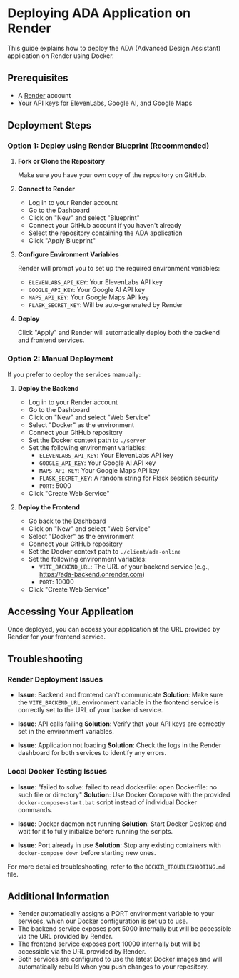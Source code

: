 # Deploying ADA Application on Render

This guide explains how to deploy the ADA (Advanced Design Assistant) application on Render using Docker.

## Prerequisites

- A [Render](https://render.com/) account
- Your API keys for ElevenLabs, Google AI, and Google Maps

## Deployment Steps

### Option 1: Deploy using Render Blueprint (Recommended)

1. **Fork or Clone the Repository**

   Make sure you have your own copy of the repository on GitHub.

2. **Connect to Render**

   - Log in to your Render account
   - Go to the Dashboard
   - Click on "New" and select "Blueprint"
   - Connect your GitHub account if you haven't already
   - Select the repository containing the ADA application
   - Click "Apply Blueprint"

3. **Configure Environment Variables**

   Render will prompt you to set up the required environment variables:

   - `ELEVENLABS_API_KEY`: Your ElevenLabs API key
   - `GOOGLE_API_KEY`: Your Google AI API key
   - `MAPS_API_KEY`: Your Google Maps API key
   - `FLASK_SECRET_KEY`: Will be auto-generated by Render

4. **Deploy**

   Click "Apply" and Render will automatically deploy both the backend and frontend services.

### Option 2: Manual Deployment

If you prefer to deploy the services manually:

1. **Deploy the Backend**

   - Log in to your Render account
   - Go to the Dashboard
   - Click on "New" and select "Web Service"
   - Select "Docker" as the environment
   - Connect your GitHub repository
   - Set the Docker context path to `./server`
   - Set the following environment variables:
     - `ELEVENLABS_API_KEY`: Your ElevenLabs API key
     - `GOOGLE_API_KEY`: Your Google AI API key
     - `MAPS_API_KEY`: Your Google Maps API key
     - `FLASK_SECRET_KEY`: A random string for Flask session security
     - `PORT`: 5000
   - Click "Create Web Service"

2. **Deploy the Frontend**

   - Go back to the Dashboard
   - Click on "New" and select "Web Service"
   - Select "Docker" as the environment
   - Connect your GitHub repository
   - Set the Docker context path to `./client/ada-online`
   - Set the following environment variables:
     - `VITE_BACKEND_URL`: The URL of your backend service (e.g., https://ada-backend.onrender.com)
     - `PORT`: 10000
   - Click "Create Web Service"

## Accessing Your Application

Once deployed, you can access your application at the URL provided by Render for your frontend service.

## Troubleshooting

### Render Deployment Issues

- **Issue**: Backend and frontend can't communicate
  **Solution**: Make sure the `VITE_BACKEND_URL` environment variable in the frontend service is correctly set to the URL of your backend service.

- **Issue**: API calls failing
  **Solution**: Verify that your API keys are correctly set in the environment variables.

- **Issue**: Application not loading
  **Solution**: Check the logs in the Render dashboard for both services to identify any errors.

### Local Docker Testing Issues

- **Issue**: "failed to solve: failed to read dockerfile: open Dockerfile: no such file or directory"
  **Solution**: Use Docker Compose with the provided `docker-compose-start.bat` script instead of individual Docker commands.

- **Issue**: Docker daemon not running
  **Solution**: Start Docker Desktop and wait for it to fully initialize before running the scripts.

- **Issue**: Port already in use
  **Solution**: Stop any existing containers with `docker-compose down` before starting new ones.

For more detailed troubleshooting, refer to the `DOCKER_TROUBLESHOOTING.md` file.

## Additional Information

- Render automatically assigns a PORT environment variable to your services, which our Docker configuration is set up to use.
- The backend service exposes port 5000 internally but will be accessible via the URL provided by Render.
- The frontend service exposes port 10000 internally but will be accessible via the URL provided by Render.
- Both services are configured to use the latest Docker images and will automatically rebuild when you push changes to your repository.
